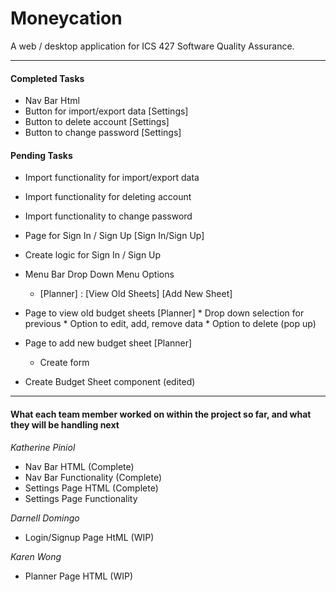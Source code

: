 # Moneycation

A web / desktop application for ICS 427 Software Quality Assurance.

- - - -

#### Completed Tasks ####

* Nav Bar Html
* Button for import/export data [Settings]
* Button to delete account [Settings]
* Button to change password [Settings]

#### Pending Tasks ####

* Import functionality for import/export data

* Import functionality for deleting account

* Import functionality to change password

* Page for Sign In / Sign Up [Sign In/Sign Up]
* Create logic for Sign In / Sign Up

* Menu Bar Drop Down Menu Options
  * [Planner] : [View Old Sheets] [Add New Sheet]

* Page to view old budget sheets [Planner]
      * Drop down selection for previous
      * Option to edit, add, remove data
      * Option to delete (pop up)

* Page to add new budget sheet [Planner]
    * Create form 

* Create Budget Sheet component (edited)


- - - -

#### What each team member worked on within the project so far, and what they will be handling next ####

_Katherine Piniol_

* Nav Bar HTML (Complete)
* Nav Bar Functionality (Complete)
* Settings Page HTML (Complete)
* Settings Page Functionality

_Darnell Domingo_

* Login/Signup Page HtML (WIP)

_Karen Wong_

* Planner Page HTML (WIP)
